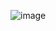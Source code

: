 ![image](https://user-images.githubusercontent.com/87566705/147766758-0f4535c9-56dc-47fa-a47c-586d6de480d5.png)
